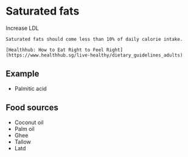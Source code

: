 # Saturated fats

Increase LDL

~~~admonish tip
Saturated fats should come less than 10% of daily calorie intake.

[Healthhub: How to Eat Right to Feel Right](https://www.healthhub.sg/live-healthy/dietary_guidelines_adults)
~~~

## Example

* Palmitic acid

## Food sources

* Coconut oil
* Palm oil
* Ghee
* Tallow
* Latd
